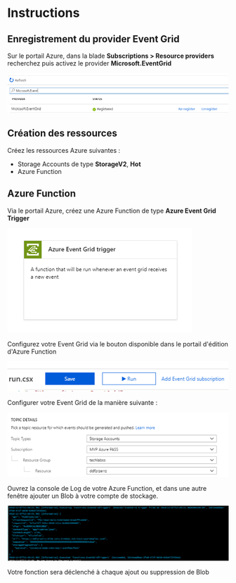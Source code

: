 # Instructions

## Enregistrement du provider Event Grid

Sur le portail Azure, dans la blade **Subscriptions > Resource providers** recherchez puis activez le provider **Microsoft.EventGrid**

![](01.png)

## Création des ressources

Créez les ressources Azure suivantes :

- Storage Accounts de type **StorageV2**, **Hot**
- Azure Function

## Azure Function

Via le portail Azure, créez une Azure Function de type **Azure Event Grid Trigger**

![](02.png)

Configurez votre Event Grid via le bouton disponible dans le portail d'édition d'Azure Function

![](03.png)

Configurer votre Event Grid de la manière suivante : 

![](04.png)

Ouvrez la console de Log de votre Azure Function, et dans une autre fenêtre ajouter un Blob à votre compte de stockage.

![](05.png)

Votre fonction sera déclenché à chaque ajout ou suppression de Blob